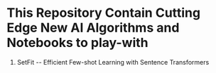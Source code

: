 # This Repository Contain Cutting Edge New AI Algorithms and Notebooks to play-with

1. SetFit -- Efficient Few-shot Learning with Sentence Transformers